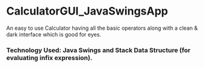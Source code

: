 # CalculatorGUI_JavaSwingsApp
An easy to use Calculator having all the basic operators along with a clean &amp; dark interface which is good for eyes. 

### Technology Used: Java Swings and Stack Data Structure (for evaluating infix expression). 
